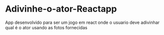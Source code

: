 # Adivinhe-o-ator-Reactapp
App desenvolvido para ser um jogo em react onde o usuario deve adivinhar qual é o ator usando as fotos fornecidas
